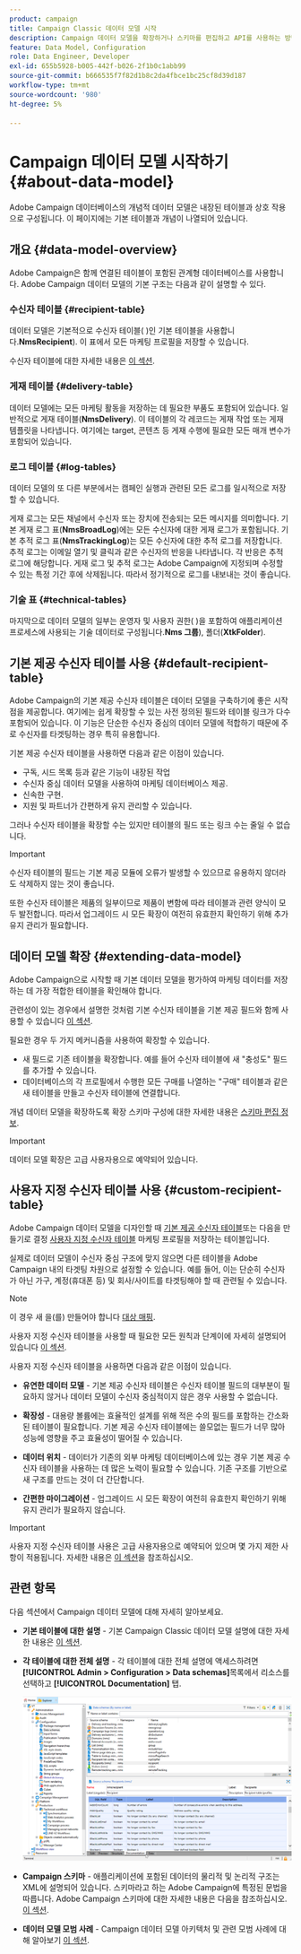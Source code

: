 ```yaml
---
product: campaign
title: Campaign Classic 데이터 모델 시작
description: Campaign 데이터 모델을 확장하거나 스키마를 편집하고 API를 사용하는 방법을 알아보십시오.
feature: Data Model, Configuration
role: Data Engineer, Developer
exl-id: 655b5928-b005-442f-b026-2f1b0c1abb99
source-git-commit: b666535f7f82d1b8c2da4fbce1bc25cf8d39d187
workflow-type: tm+mt
source-wordcount: '980'
ht-degree: 5%

---
```


# Campaign 데이터 모델 시작하기{#about-data-model}

Adobe Campaign 데이터베이스의 개념적 데이터 모델은 내장된 테이블과 상호 작용으로 구성됩니다. 이 페이지에는 기본 테이블과 개념이 나열되어 있습니다.

## 개요 {#data-model-overview}

Adobe Campaign은 함께 연결된 테이블이 포함된 관계형 데이터베이스를 사용합니다. Adobe Campaign 데이터 모델의 기본 구조는 다음과 같이 설명할 수 있다.

### 수신자 테이블 {#recipient-table}

데이터 모델은 기본적으로 수신자 테이블( )인 기본 테이블을 사용합니다.**NmsRecipient**). 이 표에서 모든 마케팅 프로필을 저장할 수 있습니다.

수신자 테이블에 대한 자세한 내용은 [이 섹션](#default-recipient-table).

### 게재 테이블 {#delivery-table}

데이터 모델에는 모든 마케팅 활동을 저장하는 데 필요한 부품도 포함되어 있습니다. 일반적으로 게재 테이블(**NmsDelivery**). 이 테이블의 각 레코드는 게재 작업 또는 게재 템플릿을 나타냅니다. 여기에는 target, 콘텐츠 등 게재 수행에 필요한 모든 매개 변수가 포함되어 있습니다.

### 로그 테이블 {#log-tables}

데이터 모델의 또 다른 부분에서는 캠페인 실행과 관련된 모든 로그를 일시적으로 저장할 수 있습니다.

게재 로그는 모든 채널에서 수신자 또는 장치에 전송되는 모든 메시지를 의미합니다. 기본 게재 로그 표(**NmsBroadLog**)에는 모든 수신자에 대한 게재 로그가 포함됩니다.
기본 추적 로그 표(**NmsTrackingLog**)는 모든 수신자에 대한 추적 로그를 저장합니다. 추적 로그는 이메일 열기 및 클릭과 같은 수신자의 반응을 나타냅니다. 각 반응은 추적 로그에 해당합니다.
게재 로그 및 추적 로그는 Adobe Campaign에 지정되며 수정할 수 있는 특정 기간 후에 삭제됩니다. 따라서 정기적으로 로그를 내보내는 것이 좋습니다.

### 기술 표 {#technical-tables}

마지막으로 데이터 모델의 일부는 운영자 및 사용자 권한( )을 포함하여 애플리케이션 프로세스에 사용되는 기술 데이터로 구성됩니다.**Nms 그룹**), 폴더(**XtkFolder**).

## 기본 제공 수신자 테이블 사용 {#default-recipient-table}

Adobe Campaign의 기본 제공 수신자 테이블은 데이터 모델을 구축하기에 좋은 시작점을 제공합니다. 여기에는 쉽게 확장할 수 있는 사전 정의된 필드와 테이블 링크가 다수 포함되어 있습니다. 이 기능은 단순한 수신자 중심의 데이터 모델에 적합하기 때문에 주로 수신자를 타겟팅하는 경우 특히 유용합니다.

기본 제공 수신자 테이블을 사용하면 다음과 같은 이점이 있습니다.

* 구독, 시드 목록 등과 같은 기능이 내장된 작업
* 수신자 중심 데이터 모델을 사용하여 마케팅 데이터베이스 제공.
* 신속한 구현.
* 지원 및 파트너가 간편하게 유지 관리할 수 있습니다.

그러나 수신자 테이블을 확장할 수는 있지만 테이블의 필드 또는 링크 수는 줄일 수 없습니다.

>[!IMPORTANT]
>
>수신자 테이블의 필드는 기본 제공 모듈에 오류가 발생할 수 있으므로 유용하지 않더라도 삭제하지 않는 것이 좋습니다.

또한 수신자 테이블은 제품의 일부이므로 제품이 변함에 따라 테이블과 관련 양식이 모두 발전합니다. 따라서 업그레이드 시 모든 확장이 여전히 유효한지 확인하기 위해 추가 유지 관리가 필요합니다.

## 데이터 모델 확장 {#extending-data-model}

Adobe Campaign으로 시작할 때 기본 데이터 모델을 평가하여 마케팅 데이터를 저장하는 데 가장 적합한 테이블을 확인해야 합니다.

관련성이 있는 경우에서 설명한 것처럼 기본 수신자 테이블을 기본 제공 필드와 함께 사용할 수 있습니다 [이 섹션](#default-recipient-table).

필요한 경우 두 가지 메커니즘을 사용하여 확장할 수 있습니다.

* 새 필드로 기존 테이블을 확장합니다. 예를 들어 수신자 테이블에 새 &quot;충성도&quot; 필드를 추가할 수 있습니다.
* 데이터베이스의 각 프로필에서 수행한 모든 구매를 나열하는 &quot;구매&quot; 테이블과 같은 새 테이블을 만들고 수신자 테이블에 연결합니다.

개념 데이터 모델을 확장하도록 확장 스키마 구성에 대한 자세한 내용은 [스키마 편집 정보](../../configuration/using/about-schema-edition.md).

>[!IMPORTANT]
>
>데이터 모델 확장은 고급 사용자용으로 예약되어 있습니다.

## 사용자 지정 수신자 테이블 사용 {#custom-recipient-table}

Adobe Campaign 데이터 모델을 디자인할 때 [기본 제공 수신자 테이블](#default-recipient-table)또는 다음을 만들기로 결정 [사용자 지정 수신자 테이블](../../configuration/using/about-custom-recipient-table.md) 마케팅 프로필을 저장하는 테이블입니다.

실제로 데이터 모델이 수신자 중심 구조에 맞지 않으면 다른 테이블을 Adobe Campaign 내의 타겟팅 차원으로 설정할 수 있습니다. 예를 들어, 이는 단순히 수신자가 아닌 가구, 계정(휴대폰 등) 및 회사/사이트를 타겟팅해야 할 때 관련될 수 있습니다.

>[!NOTE]
>
>이 경우 새 을(를) 만들어야 합니다 [대상 매핑](../../configuration/using/target-mapping.md).

사용자 지정 수신자 테이블을 사용할 때 필요한 모든 원칙과 단계이에 자세히 설명되어 있습니다 [이 섹션](../../configuration/using/about-custom-recipient-table.md).

사용자 지정 수신자 테이블을 사용하면 다음과 같은 이점이 있습니다.

* **유연한 데이터 모델** - 기본 제공 수신자 테이블은 수신자 테이블 필드의 대부분이 필요하지 않거나 데이터 모델이 수신자 중심적이지 않은 경우 사용할 수 없습니다.

* **확장성** - 대용량 볼륨에는 효율적인 설계를 위해 적은 수의 필드를 포함하는 간소화된 테이블이 필요합니다. 기본 제공 수신자 테이블에는 쓸모없는 필드가 너무 많아 성능에 영향을 주고 효율성이 떨어질 수 있습니다.

* **데이터 위치** - 데이터가 기존의 외부 마케팅 데이터베이스에 있는 경우 기본 제공 수신자 테이블을 사용하는 데 많은 노력이 필요할 수 있습니다. 기존 구조를 기반으로 새 구조를 만드는 것이 더 간단합니다.

* **간편한 마이그레이션** - 업그레이드 시 모든 확장이 여전히 유효한지 확인하기 위해 유지 관리가 필요하지 않습니다.

>[!IMPORTANT]
>
>사용자 지정 수신자 테이블 사용은 고급 사용자용으로 예약되어 있으며 몇 가지 제한 사항이 적용됩니다. 자세한 내용은 [이 섹션](../../configuration/using/about-custom-recipient-table.md)을 참조하십시오.

## 관련 항목

다음 섹션에서 Campaign 데이터 모델에 대해 자세히 알아보세요.

* **기본 테이블에 대한 설명** - 기본 Campaign Classic 데이터 모델 설명에 대한 자세한 내용은 [이 섹션](../../configuration/using/data-model-description.md).

* **각 테이블에 대한 전체 설명** - 각 테이블에 대한 전체 설명에 액세스하려면 **[!UICONTROL Admin > Configuration > Data schemas]**&#x200B;목록에서 리소스를 선택하고 **[!UICONTROL Documentation]** 탭.

  ![](assets/data-model_documentation-tab.png)


* **Campaign 스키마** - 애플리케이션에 포함된 데이터의 물리적 및 논리적 구조는 XML에 설명되어 있습니다. 스키마라고 하는 Adobe Campaign에 특정된 문법을 따릅니다. Adobe Campaign 스키마에 대한 자세한 내용은 다음을 참조하십시오. [이 섹션](../../configuration/using/about-schema-reference.md).

* **데이터 모델 모범 사례** - Campaign 데이터 모델 아키텍처 및 관련 모범 사례에 대해 알아보기 [이 섹션](../../configuration/using/data-model-best-practices.md#data-model-architecture).
